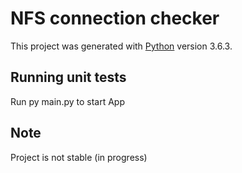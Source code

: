 # NFS connection checker

This project was generated with [Python](https://www.python.org/) version 3.6.3.

## Running unit tests

Run py main.py to start App

## Note

Project is not stable (in progress)